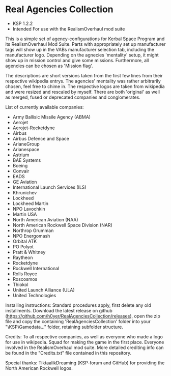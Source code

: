 # Real Agencies Collection

- KSP 1.2.2
- Intended For use with the RealismOverhaul mod suite

This is a simple set of agency-configurations for Kerbal Space Program and its RealismOverhaul Mod Suite.
Parts with appropriately set up manufacturer tags will show up in the VABs manufacturer selection tab, including the manufacturer logo.
Depending on the agnecies 'mentality' setup, it might show up in mission control and give some missions.
Furthermore, all agencies can be chosen as 'Mission flag'.

The descriptions are short versions taken from the first few lines from their respective wikipedia entrys.
The agencies' mentality was rather arbitrarily chosen, feel free to chime in.
The respective logos are taken from wikipedia and were resized and rescaled by myself.
There are both 'original' as well as merged, fused or deprecated companies and conglomerates.



List of currently available companies:

- Army Ballisic Missile Agency (ABMA)
- Aerojet
- Aerojet-Rocketdyne
- Airbus
- Airbus Defence and Space
- ArianeGroup
- Arianespace
- Astrium
- BAE Systems
- Boeing
- Convair
- EADS
- GE Aviation
- International Launch Services (ILS)
- Khrunichev
- Lockheed
- Lockheed Martin
- NPO Lavochkin
- Martin USA
- North American Aviation (NAA)
- North American Rockwell Space Division (NAR)
- Northrop Grumman
- NPO Energomash
- Orbital ATK
- PO Polyot
- Pratt & Whitney
- Raytheon
- Rocketdyne
- Rockwell International
- Rolls Royce
- Roscosmos
- Thiokol
- United Launch Alliance (ULA)
- United Technologies



Installing instructions:
Standard procedures apply, first delete any old installments.
Download the latest release on github (https://github.com/h0yer/RealAgenciesCollection/releases), open the zip file and copy the containing 'RealAgenciesCollection' folder into your "\KSP\Gamedata\..." folder, retaining subfolder structure.




Credits:
To all respective companies, as well as everyone who made a logo for use in wikipedia.
Squad for making the game in the first place.
Everyone involved in the RealismOverhaul mod suite.
More detailed crediting info can be found in the "Credits.txt" file contained in this repository.

Special thanks:
TiktaalikDreaming (KSP-forum and GitHub) for providing the North American Rockwell logos.
